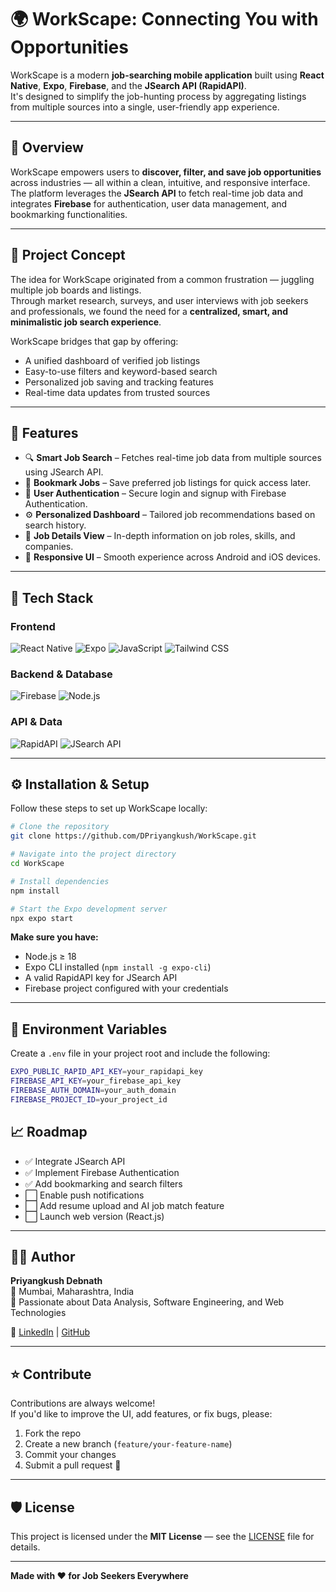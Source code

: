 # 🌍 WorkScape: Connecting You with Opportunities

WorkScape is a modern **job-searching mobile application** built using **React Native**, **Expo**, **Firebase**, and the **JSearch API (RapidAPI)**.  
It's designed to simplify the job-hunting process by aggregating listings from multiple sources into a single, user-friendly app experience.

---

## 🚀 Overview

WorkScape empowers users to **discover, filter, and save job opportunities** across industries — all within a clean, intuitive, and responsive interface.  
The platform leverages the **JSearch API** to fetch real-time job data and integrates **Firebase** for authentication, user data management, and bookmarking functionalities.

---

## 🎯 Project Concept

The idea for WorkScape originated from a common frustration — juggling multiple job boards and listings.  
Through market research, surveys, and user interviews with job seekers and professionals, we found the need for a **centralized, smart, and minimalistic job search experience**.

WorkScape bridges that gap by offering:
- A unified dashboard of verified job listings  
- Easy-to-use filters and keyword-based search  
- Personalized job saving and tracking features  
- Real-time data updates from trusted sources  

---

## 🧠 Features

- 🔍 **Smart Job Search** – Fetches real-time job data from multiple sources using JSearch API.  
- 🔖 **Bookmark Jobs** – Save preferred job listings for quick access later.  
- 👤 **User Authentication** – Secure login and signup with Firebase Authentication.  
- ⚙️ **Personalized Dashboard** – Tailored job recommendations based on search history.  
- 💼 **Job Details View** – In-depth information on job roles, skills, and companies.  
- 📱 **Responsive UI** – Smooth experience across Android and iOS devices.  

---

## 🧩 Tech Stack

### Frontend
![React Native](https://img.shields.io/badge/React_Native-20232A?style=for-the-badge&logo=react&logoColor=61DAFB)
![Expo](https://img.shields.io/badge/Expo-000020?style=for-the-badge&logo=expo&logoColor=white)
![JavaScript](https://img.shields.io/badge/JavaScript-F7DF1E?style=for-the-badge&logo=javascript&logoColor=black)
![Tailwind CSS](https://img.shields.io/badge/Tailwind_CSS-06B6D4?style=for-the-badge&logo=tailwindcss&logoColor=white)

### Backend & Database
![Firebase](https://img.shields.io/badge/Firebase-FFCA28?style=for-the-badge&logo=firebase&logoColor=black)
![Node.js](https://img.shields.io/badge/Node.js-339933?style=for-the-badge&logo=nodedotjs&logoColor=white)

### API & Data
![RapidAPI](https://img.shields.io/badge/RapidAPI-0096D6?style=for-the-badge&logo=rapidapi&logoColor=white)
![JSearch API](https://img.shields.io/badge/JSearch_API-1E90FF?style=for-the-badge&logo=apifox&logoColor=white)

---

## ⚙️ Installation & Setup

Follow these steps to set up WorkScape locally:

```bash
# Clone the repository
git clone https://github.com/DPriyangkush/WorkScape.git

# Navigate into the project directory
cd WorkScape

# Install dependencies
npm install

# Start the Expo development server
npx expo start
```

**Make sure you have:**
- Node.js ≥ 18
- Expo CLI installed (`npm install -g expo-cli`)
- A valid RapidAPI key for JSearch API
- Firebase project configured with your credentials

---

## 🔑 Environment Variables

Create a `.env` file in your project root and include the following:

```bash
EXPO_PUBLIC_RAPID_API_KEY=your_rapidapi_key
FIREBASE_API_KEY=your_firebase_api_key
FIREBASE_AUTH_DOMAIN=your_auth_domain
FIREBASE_PROJECT_ID=your_project_id
```

## 📈 Roadmap

- ✅ Integrate JSearch API
- ✅ Implement Firebase Authentication
- ✅ Add bookmarking and search filters
- ⬜ Enable push notifications
- ⬜ Add resume upload and AI job match feature
- ⬜ Launch web version (React.js)

---

## 🧑‍💻 Author

**Priyangkush Debnath**  
📍 Mumbai, Maharashtra, India  
💼 Passionate about Data Analysis, Software Engineering, and Web Technologies
 
🔗 [LinkedIn](https://linkedin.com/in/your-profile) | [GitHub](https://github.com/DPriyangkush)

---

## ⭐ Contribute

Contributions are always welcome!  
If you'd like to improve the UI, add features, or fix bugs, please:

1. Fork the repo
2. Create a new branch (`feature/your-feature-name`)
3. Commit your changes
4. Submit a pull request 🚀

---

## 🛡️ License

This project is licensed under the **MIT License** — see the [LICENSE](LICENSE) file for details.

---

**Made with ❤️ for Job Seekers Everywhere**
